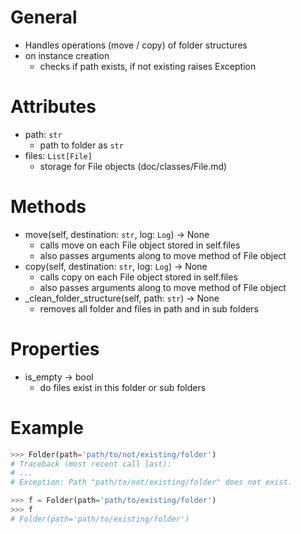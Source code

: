 # General
- Handles operations (move / copy) of folder structures
- on instance creation
  - checks if path exists, if not existing raises Exception


# Attributes
- path: `str`
  - path to folder as `str`
- files: `List[File]`
  - storage for File objects (doc/classes/File.md)


# Methods
- move(self, destination: `str`, log: `Log`) -> None
  - calls move on each File object stored in self.files
  - also passes arguments along to move method of File object
- copy(self, destination: `str`, log: `Log`) -> None
  - calls copy on each File object stored in self.files
  - also passes arguments along to move method of File object
- _clean_folder_structure(self, path: `str`) -> None
  - removes all folder and files in path and in sub folders


# Properties
- is_empty -> bool
  - do files exist in this folder or sub folders



# Example
```py
>>> Folder(path='path/to/not/existing/folder')
# Traceback (most recent call last):
# ...
# Exception: Path "path/to/not/existing/folder" does not exist.

>>> f = Folder(path='path/to/existing/folder')
>>> f
# Folder(path='path/to/existing/folder')
```